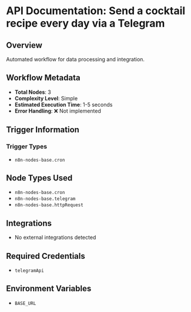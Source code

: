 # API Documentation: Send a cocktail recipe every day via a Telegram

## Overview
Automated workflow for data processing and integration.

## Workflow Metadata
- **Total Nodes**: 3
- **Complexity Level**: Simple
- **Estimated Execution Time**: 1-5 seconds
- **Error Handling**: ❌ Not implemented

## Trigger Information
### Trigger Types
- `n8n-nodes-base.cron`

## Node Types Used
- `n8n-nodes-base.cron`
- `n8n-nodes-base.telegram`
- `n8n-nodes-base.httpRequest`

## Integrations
- No external integrations detected

## Required Credentials
- `telegramApi`

## Environment Variables
- `BASE_URL`
